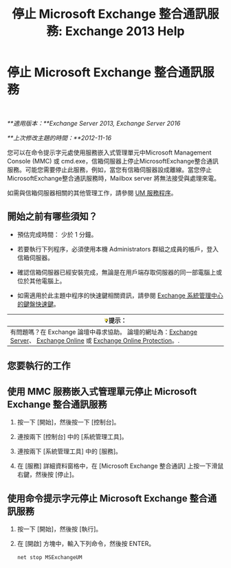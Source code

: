 ﻿---
title: '停止 Microsoft Exchange 整合通訊服務: Exchange 2013 Help'
TOCTitle: 停止 Microsoft Exchange 整合通訊服務
ms:assetid: 64fa5535-8150-45c6-82e6-d2346892a031
ms:mtpsurl: https://technet.microsoft.com/zh-tw/library/Aa998595(v=EXCHG.150)
ms:contentKeyID: 50554001
ms.date: 05/21/2018
mtps_version: v=EXCHG.150
ms.translationtype: MT
---

# 停止 Microsoft Exchange 整合通訊服務

 

_**適用版本：**Exchange Server 2013, Exchange Server 2016_

_**上次修改主題的時間：**2012-11-16_

您可以在命令提示字元處使用服務嵌入式管理單元中Microsoft Management Console (MMC) 或 cmd.exe，信箱伺服器上停止MicrosoftExchange整合通訊服務。可能您需要停止此服務，例如，當您有信箱伺服器設成離線。當您停止MicrosoftExchange整合通訊服務時，Mailbox server 將無法接受與處理來電。

如需與信箱伺服器相關的其他管理工作，請參閱 [UM 服務程序](um-services-procedures-exchange-2013-help.md)。

## 開始之前有哪些須知？

  - 預估完成時間： 少於 1 分鐘。

  - 若要執行下列程序，必須使用本機 Administrators 群組之成員的帳戶，登入信箱伺服器。

  - 確認信箱伺服器已經安裝完成，無論是在用戶端存取伺服器的同一部電腦上或位於其他電腦上。

  - 如需適用於此主題中程序的快速鍵相關資訊，請參閱 [Exchange 系統管理中心的鍵盤快速鍵](keyboard-shortcuts-in-the-exchange-admin-center-exchange-online-protection-help.md)。

<table>
<thead>
<tr class="header">
<th><img src="images/Bb124558.tip(EXCHG.150).gif" title="提示" alt="提示" />提示：</th>
</tr>
</thead>
<tbody>
<tr class="odd">
<td>有問題嗎？在 Exchange 論壇中尋求協助。 論壇的網址為：<a href="https://go.microsoft.com/fwlink/p/?linkid=60612">Exchange Server</a>、 <a href="https://go.microsoft.com/fwlink/p/?linkid=267542">Exchange Online</a> 或 <a href="https://go.microsoft.com/fwlink/p/?linkid=285351">Exchange Online Protection</a>。.</td>
</tr>
</tbody>
</table>


## 您要執行的工作

## 使用 MMC 服務嵌入式管理單元停止 Microsoft Exchange 整合通訊服務

1.  按一下 \[開始\]，然後按一下 \[控制台\]。

2.  連按兩下 \[控制台\] 中的 \[系統管理工具\]。

3.  連按兩下 \[系統管理工具\] 中的 \[服務\]。

4.  在 \[服務\] 詳細資料窗格中，在 \[Microsoft Exchange 整合通訊\] 上按一下滑鼠右鍵，然後按 \[停止\]。

## 使用命令提示字元停止 Microsoft Exchange 整合通訊服務

1.  按一下 \[開始\]，然後按 \[執行\]。

2.  在 \[開啟\] 方塊中，輸入下列命令，然後按 ENTER。
    
        net stop MSExchangeUM

